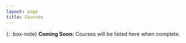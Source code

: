 ```yaml
---
layout: page
title: Courses
---
```


{: .box-note}
**Coming Soon:** Courses will be listed here when complete.


<!-- <script src="https://gumroad.com/js/gumroad-embed.js"></script>
<div class="gumroad-product-embed"><a href="https://canderson.gumroad.com/l/wsnhe">Loading...</a></div>  -->